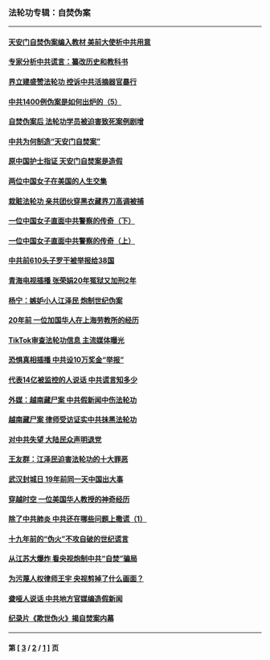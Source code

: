 ### 法轮功专辑：自焚伪案
---
#### [天安门自焚伪案编入教材 美前大使析中共用意](../../pages/nf5562/n13791932.md?08220430) 
#### [专家分析中共谎言：纂改历史和教科书](../../pages/nf5562/n13781542.md?08220430) 
#### [界立建盛赞法轮功 控诉中共活摘器官暴行](../../pages/nf5562/n13781971.md?08220430) 
#### [中共1400例伪案是如何出炉的（5）](../../pages/nf5562/n13226831.md?08220430) 
#### [自焚伪案后 法轮功学员被迫害致死案例剧增](../../pages/nf5562/n13190600.md?08220430) 
#### [中共为何制造“天安门自焚案”](../../pages/nf5562/n13183270.md?08220430) 
#### [原中国护士指证 天安门自焚案是造假](../../pages/nf5562/n13172289.md?08220430) 
#### [两位中国女子在美国的人生交集](../../pages/nf5562/n13156138.md?08220430) 
#### [栽赃法轮功 亲共团伙穿黑衣藏界刀高调被捕](../../pages/nf5562/n13073780.md?08220430) 
#### [一位中国女子直面中共警察的传奇（下）](../../pages/nf5562/n12989706.md?08220430) 
#### [一位中国女子直面中共警察的传奇（上）](../../pages/nf5562/n12985072.md?08220430) 
#### [中共前610头子罗干被举报给38国](../../pages/nf5562/n12975419.md?08220430) 
#### [青海电视插播 张荣娟20年冤狱又加刑2年](../../pages/nf5562/n12738166.md?08220430) 
#### [杨宁：嫉妒小人江泽民 炮制世纪伪案](../../pages/nf5562/n12724108.md?08220430) 
#### [20年前 一位加国华人在上海劳教所的经历](../../pages/nf5562/n12707932.md?08220430) 
#### [TikTok审查法轮功信息 主流媒体曝光](../../pages/nf5562/n12362336.md?08220430) 
#### [恐惧真相插播 中共设10万奖金“举报”](../../pages/nf5562/n12306396.md?08220430) 
#### [代表14亿被监控的人说话 中共谎言知多少](../../pages/nf5562/n12297484.md?08220430) 
#### [外媒：越南藏尸案 中共假新闻中伤法轮功](../../pages/nf5562/n12264411.md?08220430) 
#### [越南藏尸案 律师受访证实中共抹黑法轮功](../../pages/nf5562/n12261878.md?08220430) 
#### [对中共失望 大陆民众声明退党](../../pages/nf5562/n12187315.md?08220430) 
#### [王友群：江泽民迫害法轮功的十大罪恶](../../pages/nf5562/n12169074.md?08220430) 
#### [武汉封城日 19年前同一天中国出大事](../../pages/nf5562/n12150901.md?08220430) 
#### [穿越时空  一位美国华人教授的神奇经历](../../pages/nf5562/n12097460.md?08220430) 
#### [除了中共肺炎 中共还在哪些问题上撒谎（1）](../../pages/nf5562/n11955770.md?08220430) 
#### [十九年前的“伪火”不攻自破的世纪谎言](../../pages/nf5562/n11813238.md?08220430) 
#### [从江苏大爆炸 看央视炮制中共“自焚”骗局](../../pages/nf5562/n11140275.md?08220430) 
#### [为污蔑人权律师王宇 央视剪掉了什么画面？](../../pages/nf5562/n11130142.md?08220430) 
#### [聋哑人说话 中共地方官媒编造假新闻](../../pages/nf5562/n11006067.md?08220430) 
#### [纪录片《欺世伪火》揭自焚案内幕](../../pages/nf5562/n11002664.md?08220430) 

---
#### 第 [ [3](./3.md?08220430) / [2](./2.md?08220430) / [1](./1.md?08220430) ] 页
